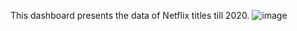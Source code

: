 This dashboard presents the data of Netflix titles till 2020. 
![image](https://github.com/user-attachments/assets/0cb6cbca-dd4a-4a54-a716-0af0ee853880)
